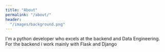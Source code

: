 ```yaml
---
title: "About"
permalink: "/about/"
header:
  "/images/background.png"
---
```

I'm a python developer who excels at the backend and Data Engineering. For the backend i work mainly with Flask and Django
